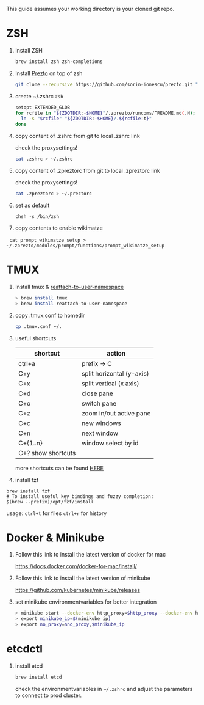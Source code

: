 This guide assumes your working directory is your cloned git repo.
# ZSH

1. Install ZSH

    ```sh
    brew install zsh zsh-completions
    ```
2. Install [Prezto] on top of zsh

    ```sh
    git clone --recursive https://github.com/sorin-ionescu/prezto.git "${ZDOTDIR:-$HOME}/.zprezto"
    ```
3. create ~/.zshrc
    ```zsh```

    ```sh
    setopt EXTENDED_GLOB
    for rcfile in "${ZDOTDIR:-$HOME}"/.zprezto/runcoms/^README.md(.N); do
      ln -s "$rcfile" "${ZDOTDIR:-$HOME}/.${rcfile:t}"
    done
    ```
4. copy content of .zshrc from git to local .zshrc link

    check the proxysettings!
    ```sh
    cat .zshrc > ~/.zshrc
    ```
5. copy content of .zpreztorc from git to local .zpreztorc link

    check the proxysettings!
    ```sh
    cat .zpreztorc > ~/.preztorc
    ```
6. set as default

    ```
    chsh -s /bin/zsh
    ```

7. copy contents to enable wikimatze

   ```
   cat prompt_wikimatze_setup > ~/.zprezto/modules/prompt/functions/prompt_wikimatze_setup
   ```

# TMUX

1. Install tmux & [reattach-to-user-namespace]

    ```sh
    > brew install tmux
    > brew install reattach-to-user-namespace
    ```

2. copy .tmux.conf to homedir

    ```sh
    cp .tmux.conf ~/.
    ```
3. useful shortcuts 

    | shortcut | action |
    | ------ | ------ |
    | ctrl+a | prefix -> C |
    | C+y | split horizontal (y-axis) |
    | C+x | split vertical (x axis) |
    | C+d | close pane |
    | C+o | switch pane |
    | C+z | zoom in/out active pane |
    | C+c | new windows |
    | C+n | next window |
    | C+{1..n} | window select by id |
    | C+? show shortcuts |

    more shortcuts can be found [HERE]

4. install fzf

```
brew install fzf
# To install useful key bindings and fuzzy completion:
$(brew --prefix)/opt/fzf/install
```

usage: 
`ctrl+t` for files
`ctrl+r` for history

# Docker & Minikube
1. Follow this link to install the latest version of docker for mac

    https://docs.docker.com/docker-for-mac/install/

2. Follow this link to install the latest version of minikube

    https://github.com/kubernetes/minikube/releases


3. set minikube environmentvariables for better integration
    ```sh
    > minikube start --docker-env http_proxy=$http_proxy --docker-env https_proxy=$https_proxy --docker-env       no_proxy=$no_proxy
    > export minikube_ip=$(minikube ip)
    > export no_proxy=$no_proxy,$minikube_ip
    ```

# etcdctl
1. install etcd 
    ```sh
    brew install etcd
    ````
    check the environmentvariables in `~/.zshrc` and adjust the parameters to connect to prod cluster. 


[Prezto]: https://github.com/sorin-ionescu/prezto
[HERE]: https://gist.github.com/MohamedAlaa/2961058
[reattach-to-user-namespace]: https://github.com/ChrisJohnsen/tmux-MacOSX-pasteboard
